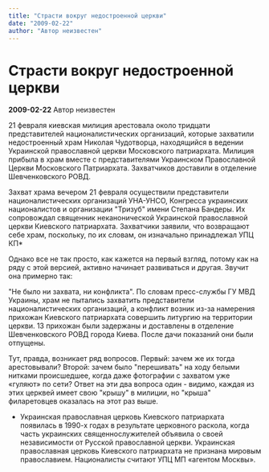 ```yaml
---
title: "Страсти вокруг недостроенной церкви"
date: "2009-02-22"
author: "Автор неизвестен"
---
```


# Страсти вокруг недостроенной церкви

**2009-02-22** Автор неизвестен

21 февраля киевская милиция арестовала около тридцати представителей националистических организаций, которые захватили недостроенный храм Николая Чудотворца, находящийся в ведении Украинской православной церкви Московского патриархата. Милиция прибыла в храм вместе с представителями Украинском Православной Церкви Московского Патриархата. Захватчиков доставили в отделение Шевченковского РОВД.

Захват храма вечером 21 февраля осуществили представители националистических организаций УНА-УНСО, Конгресса украинских националистов и организации "Тризуб" имени Степана Бандеры. Их сопровождал священник неканонической Украинской православной церкви Киевского патриархата. Захватчики заявили, что возвращают себе храм, поскольку, по их словам, он изначально принадлежал УПЦ КП*

Однако все не так просто, как кажется на первый взгляд, потому как на ряду с этой версией, активно начинает развиваться и другая. Звучит она примерно так:

"Не было ни захвата, ни конфликта". По словам пресс-службы ГУ МВД Украины, храм не пытались захватить представители националистических организаций, а конфликт возник из-за намерения прихожан Киевского патриархата совершить литургию на территории церкви. 13 прихожан были задержаны и доставлены в отделение Шевченковского РОВД города Киева. После дачи показаний они были отпущены.

Тут, правда, возникает ряд вопросов. Первый: зачем же их тогда арестовывали? Второй: зачем было "перешивать" на ходу белыми нитками происшедшее, когда даже фотографии с захватом уже «гуляют» по сети? Ответ на эти два вопроса один - видимо, каждая из этих церквей имеет свою "крышу" в милиции, но "крыша" филаретовцев оказалась на этот раз выше.

* Украинская православная церковь Киевского патриархата появилась в 1990-х годах в результате церковного раскола, когда часть украинских священнослужителей объявила о своей независимости от Русской православной церкви. Украинская православная церковь Киевского патриархата не признана мировым православием. Националисты считают УПЦ МП «агентом Москвы».